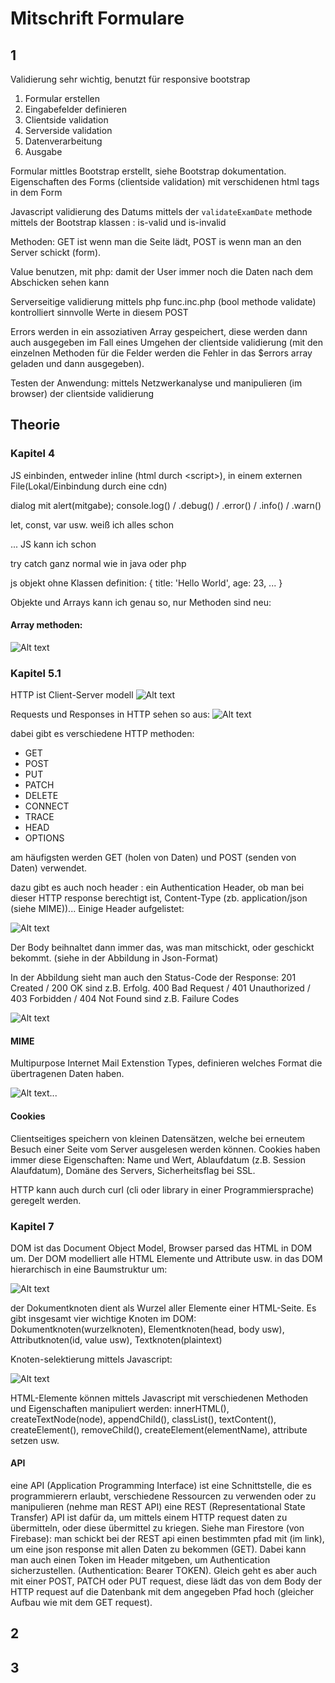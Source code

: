 # Mitschrift Formulare

## 1

Validierung sehr wichtig, benutzt für responsive bootstrap
1. Formular erstellen
2. Eingabefelder definieren
3. Clientside validation
4. Serverside validation
5. Datenverarbeitung
6. Ausgabe

Formular mittles Bootstrap erstellt, siehe Bootstrap dokumentation. \
Eigenschaften des Forms (clientside validation) mit verschidenen html tags in dem Form

Javascript validierung des Datums mittels der ``validateExamDate`` methode mittels der Bootstrap klassen : is-valid und is-invalid

Methoden: GET ist wenn man die Seite lädt, POST is wenn man an den Server schickt (form).

Value benutzen, mit php: damit der User immer noch die Daten nach dem Abschicken sehen kann

Serverseitige validierung mittels php func.inc.php (bool methode validate) kontrolliert sinnvolle Werte in diesem POST

Errors werden in ein assoziativen Array gespeichert, diese werden dann auch ausgegeben im Fall eines Umgehen der clientside validierung (mit den einzelnen Methoden für die Felder werden die Fehler in das $errors array geladen und dann ausgegeben).

Testen der Anwendung:
mittels Netzwerkanalyse und manipulieren (im browser) der clientside validierung

## Theorie

### Kapitel 4
JS einbinden, entweder inline (html durch \<script>), in einem externen File(Lokal/Einbindung durch eine cdn)

dialog mit alert(mitgabe);
console.log() / .debug() / .error() / .info() / .warn()

let, const, var usw. weiß ich alles schon

... JS kann ich schon

try catch ganz normal wie in java oder php

js objekt ohne Klassen definition:
{
    title: 'Hello World',
    age: 23,
    ...
}

Objekte und Arrays kann ich genau so, nur Methoden sind neu:

#### Array methoden:
![Alt text](image.png)

### Kapitel 5.1
HTTP ist Client-Server modell
![Alt text](image-1.png)

Requests und Responses in HTTP sehen so aus:
![Alt text](image-2.png)

dabei gibt es verschiedene HTTP methoden:
- GET
- POST
- PUT
- PATCH
- DELETE
- CONNECT
- TRACE
- HEAD
- OPTIONS

am häufigsten werden GET (holen von Daten) und POST (senden von Daten) verwendet.

dazu gibt es auch noch header : ein Authentication Header, ob man bei dieser HTTP response berechtigt ist, Content-Type (zb. application/json (siehe MIME))...
Einige Header aufgelistet:

![Alt text](image-3.png)

Der Body beihnaltet dann immer das, was man mitschickt, oder geschickt bekommt. (siehe in der Abbildung in Json-Format)

In der Abbildung sieht man auch den Status-Code der Response: 201 Created / 200 OK sind z.B. Erfolg. 400 Bad Request / 401 Unauthorized / 403 Forbidden / 404 Not Found sind z.B. Failure Codes

![Alt text](image-4.png)

#### MIME

Multipurpose Internet Mail Extenstion Types, definieren welches Format die übertragenen Daten haben.

![Alt text](image-5.png)...

#### Cookies

Clientseitiges speichern von kleinen Datensätzen, welche bei erneutem Besuch einer Seite vom Server ausgelesen werden können. Cookies haben immer diese Eigenschaften: Name und Wert, Ablaufdatum (z.B. Session Alaufdatum), Domäne des Servers, Sicherheitsflag bei SSL.

HTTP kann auch durch curl (cli oder library in einer Programmiersprache) geregelt werden.

### Kapitel 7

DOM ist das Document Object Model, Browser parsed das HTML in DOM um.
Der DOM modelliert alle HTML Elemente und Attribute usw. in das DOM hierarchisch in eine Baumstruktur um:

![Alt text](image-6.png)

der Dokumentknoten dient als Wurzel aller Elemente einer HTML-Seite. Es gibt insgesamt vier wichtige Knoten im DOM: Dokumentknoten(wurzelknoten), Elementknoten(head, body usw), Attributknoten(id, value usw), Textknoten(plaintext)

Knoten-selektierung mittels Javascript:

![Alt text](image-7.png)

HTML-Elemente können mittels Javascript mit verschiedenen Methoden und Eigenschaften manipuliert werden: innerHTML(), createTextNode(node), appendChild(), classList(), textContent(), createElement(), removeChild(), createElement(elementName), attribute setzen usw. 

#### API

eine API (Application Programming Interface) ist eine Schnittstelle, die es programmierern erlaubt, verschiedene Ressourcen zu verwenden oder zu manipulieren (nehme man REST API) eine REST (Representational State Transfer) API ist dafür da, um mittels einem HTTP request daten zu übermitteln, oder diese übermittel zu kriegen. Siehe man Firestore (von Firebase): man schickt bei der REST api einen bestimmten pfad mit (im link), um eine json response mit allen Daten zu bekommen (GET). Dabei kann man auch einen Token im Header mitgeben, um Authentication sicherzustellen. (Authentication: Bearer TOKEN). Gleich geht es aber auch mit einer POST, PATCH oder PUT request, diese lädt das von dem Body der HTTP request auf die Datenbank mit dem angegeben Pfad hoch (gleicher Aufbau wie mit dem GET request).

## 2

## 3